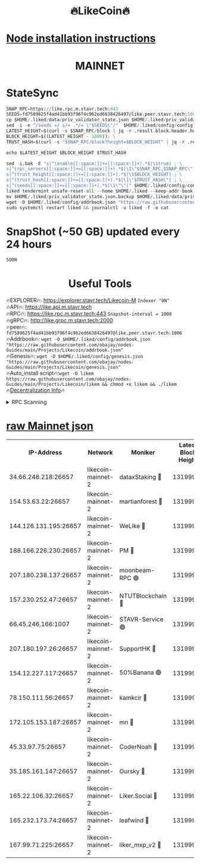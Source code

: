 <h1 align="center"> 🔥LikeCoin🔥</h1>

[Node installation instructions](https://github.com/obajay/nodes-Guides/tree/main/Projects/Likecoin)
=
<h1 align="center"> MAINNET</h1>

# StateSync
```python
SNAP_RPC=https://like.rpc.m.stavr.tech:443
SEEDS=fd7589625f4ad41bb93f96f4c962ed6638426497@like.peer.stavr.tech:1006
cp $HOME/.liked/data/priv_validator_state.json $HOME/.liked/priv_validator_state.json.backup
sed -i -e "/seeds =/ s/= .*/= \"$SEEDS\"/"  $HOME/.liked/config/config.toml
LATEST_HEIGHT=$(curl -s $SNAP_RPC/block | jq -r .result.block.header.height); \
BLOCK_HEIGHT=$((LATEST_HEIGHT - 1000)); \
TRUST_HASH=$(curl -s "$SNAP_RPC/block?height=$BLOCK_HEIGHT" | jq -r .result.block_id.hash)

echo $LATEST_HEIGHT $BLOCK_HEIGHT $TRUST_HASH

sed -i.bak -E "s|^(enable[[:space:]]+=[[:space:]]+).*$|\1true| ; \
s|^(rpc_servers[[:space:]]+=[[:space:]]+).*$|\1\"$SNAP_RPC,$SNAP_RPC\"| ; \
s|^(trust_height[[:space:]]+=[[:space:]]+).*$|\1$BLOCK_HEIGHT| ; \
s|^(trust_hash[[:space:]]+=[[:space:]]+).*$|\1\"$TRUST_HASH\"| ; \
s|^(seeds[[:space:]]+=[[:space:]]+).*$|\1\"\"|" $HOME/.liked/config/config.toml
liked tendermint unsafe-reset-all --home $HOME/.liked --keep-addr-book
mv $HOME/.liked/priv_validator_state.json.backup $HOME/.liked/data/priv_validator_state.json
wget -O $HOME/.liked/config/addrbook.json "https://raw.githubusercontent.com/obajay/nodes-Guides/main/Projects/Likecoin/addrbook.json"
sudo systemctl restart liked && journalctl -u liked -f -o cat
```
# SnapShot (~50 GB) updated every 24 hours
```python
SOON
```

 <h1 align="center"> Useful Tools</h1>

🔥EXPLORER🔥:     https://explorer.stavr.tech/Likecoin-M        `Indexer "ON"` \
🔥API🔥:          https://like.api.m.stavr.tech \
🔥RPC🔥:          https://like.rpc.m.stavr.tech:443              `Snapshot-interval = 1000` \
🔥gRPC🔥:         http://like.grpc.m.stavr.tech:2000 \
🔥peer🔥:         `fd7589625f4ad41bb93f96f4c962ed6638426497@like.peer.stavr.tech:1006` \
🔥Addrbook🔥:  `wget -O $HOME/.liked/config/addrbook.json "https://raw.githubusercontent.com/obajay/nodes-Guides/main/Projects/Likecoin/addrbook.json"` \
🔥Genesis🔥:  `wget -O $HOME/.liked/config/genesis.json "https://raw.githubusercontent.com/obajay/nodes-Guides/main/Projects/Likecoin/genesis.json"` \
🔥Auto_install script🔥:`wget -O likem https://raw.githubusercontent.com/obajay/nodes-Guides/main/Projects/Likecoin/likem && chmod +x likem && ./likem` \
🔥[Decentralization Info](https://github.com/obajay/StateSync-snapshots/tree/main/Projects/Likecoin/Decentralization)🔥


<details>
<summary>RPC Scanning</summary>

<h2 align="center"> We scan nodes in real time every 4 hours. And we provide the final result of RPC endpoints.
We cannot influence the operation of these nodes in any way. </h2>


```python
If Voting Power is higher than 0 --> then the Node is a validator of the network and may be subject to attack and be a potential threat to the chain.
```
```python
We marked such validators with a red symbol
```

</details>

[raw Mainnet json](https://rpc-check.likem.stavr.tech/likem/rpc-likem-result.json)
=


<table><tr><th>IP-Address</th><th>Network</th><th>Moniker</th><th>Latest Block Height</th><th>Earliest Block Height</th><th>Catching Up</th><th>Tx Index</th><th>Voting Power</th><th>Scan Time</th></tr><tr><td>34.66.248.218:26657</td><td>likecoin-mainnet-2</td><td>dataxStaking 🔴</td><td>13199958</td><td>1</td><td>False</td><td>on</td><td>21807238630</td><td>2024-02-21T08:24:40.760005462UTC</td></tr><tr><td>154.53.63.22:26657</td><td>likecoin-mainnet-2</td><td>martianforest 🔴</td><td>13199961</td><td>1</td><td>False</td><td>on</td><td>670964520</td><td>2024-02-21T08:24:53.708535326UTC</td></tr><tr><td>144.126.131.195:26657</td><td>likecoin-mainnet-2</td><td>WeLike 🔴</td><td>13199957</td><td>5101130</td><td>False</td><td>on</td><td>116403264921</td><td>2024-02-21T08:24:32.922138369UTC</td></tr><tr><td>188.166.226.230:26657</td><td>likecoin-mainnet-2</td><td>PM 🔴</td><td>13199961</td><td>7730955</td><td>False</td><td>on</td><td>24821000113</td><td>2024-02-21T08:24:54.734988343UTC</td></tr><tr><td>207.180.238.137:26657</td><td>likecoin-mainnet-2</td><td>moonbeam-RPC 🟢</td><td>13199956</td><td>9234583</td><td>False</td><td>on</td><td>0</td><td>2024-02-21T08:24:27.965124220UTC</td></tr><tr><td>157.230.252.47:26657</td><td>likecoin-mainnet-2</td><td>NTUTBlockchain 🔴</td><td>13199958</td><td>9318400</td><td>False</td><td>on</td><td>890573071</td><td>2024-02-21T08:24:40.026637360UTC</td></tr><tr><td>66.45.246.166:1007</td><td>likecoin-mainnet-2</td><td>STAVR-Service 🟢</td><td>13199959</td><td>11931594</td><td>False</td><td>on</td><td>0</td><td>2024-02-21T08:24:44.462051890UTC</td></tr><tr><td>207.180.197.26:26657</td><td>likecoin-mainnet-2</td><td>SupportHK 🔴</td><td>13199956</td><td>12089921</td><td>False</td><td>on</td><td>8796287513</td><td>2024-02-21T08:24:24.934692419UTC</td></tr><tr><td>154.12.227.117:26657</td><td>likecoin-mainnet-2</td><td>50%Banana 🟢</td><td>13199956</td><td>12611811</td><td>False</td><td>on</td><td>0</td><td>2024-02-21T08:24:27.648077641UTC</td></tr><tr><td>78.150.111.56:26657</td><td>likecoin-mainnet-2</td><td>kamkcir 🔴</td><td>13199959</td><td>12655255</td><td>False</td><td>on</td><td>374873415</td><td>2024-02-21T08:24:43.832413369UTC</td></tr><tr><td>172.105.153.187:26657</td><td>likecoin-mainnet-2</td><td>mn 🔴</td><td>13199964</td><td>12683911</td><td>False</td><td>off</td><td>29472402527</td><td>2024-02-21T08:25:11.833192037UTC</td></tr><tr><td>45.33.97.75:26657</td><td>likecoin-mainnet-2</td><td>CoderNoah 🔴</td><td>13199960</td><td>12741110</td><td>False</td><td>on</td><td>19652722409</td><td>2024-02-21T08:24:51.671107800UTC</td></tr><tr><td>35.185.161.147:26657</td><td>likecoin-mainnet-2</td><td>Oursky 🔴</td><td>13199960</td><td>12887155</td><td>False</td><td>on</td><td>29387361983</td><td>2024-02-21T08:24:52.759961042UTC</td></tr><tr><td>165.22.106.32:26657</td><td>likecoin-mainnet-2</td><td>Liker.Social 🔴</td><td>13199960</td><td>13001967</td><td>False</td><td>on</td><td>48480612822</td><td>2024-02-21T08:24:47.720647019UTC</td></tr><tr><td>165.232.173.74:26657</td><td>likecoin-mainnet-2</td><td>leafwind 🔴</td><td>13199960</td><td>13136693</td><td>False</td><td>off</td><td>42715988790</td><td>2024-02-21T08:24:50.957728619UTC</td></tr><tr><td>167.99.71.225:26657</td><td>likecoin-mainnet-2</td><td>liker_mxp_v2 🔴</td><td>13199965</td><td>13192477</td><td>False</td><td>off</td><td>26733213310</td><td>2024-02-21T08:25:18.906414973UTC</td></tr></table>
